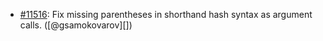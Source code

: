 * [#11516](https://github.com/rubocop/rubocop/pull/11516): Fix missing parentheses in shorthand hash syntax as argument calls. ([@gsamokovarov][])
